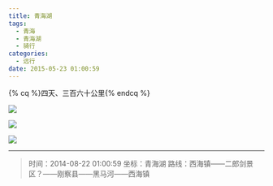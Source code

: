 ```yaml
---
title: 青海湖
tags:
  - 青海
  - 青海湖
  - 骑行
categories:
  - 远行
date: 2015-05-23 01:00:59
---
```


{% cq %}四天、三百六十公里{% endcq %}

![](/images/travel/Qinghai_2.jpg)

<!-- more -->

![](/images/travel/Qinghai_1.jpg)
<!-- ![](/images/travel/Qinghai_4.jpg) -->
<!-- ![](/images/travel/Qinghai_5.jpg) -->
![](/images/travel/Qinghai_3.jpg)

---

> 时间：2014-08-22 01:00:59
> 坐标：青海湖
> 路线：西海镇——二郎剑景区？——刚察县——黑马河——西海镇